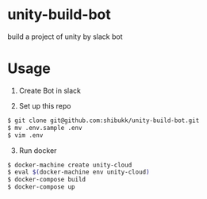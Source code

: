 # unity-build-bot
build a project of unity by slack bot

# Usage
1. Create Bot in slack

2. Set up this repo

```bash
$ git clone git@github.com:shibukk/unity-build-bot.git
$ mv .env.sample .env
$ vim .env
```

3. Run docker

```bash
$ docker-machine create unity-cloud
$ eval $(docker-machine env unity-cloud)
$ docker-compose build
$ docker-compose up
```